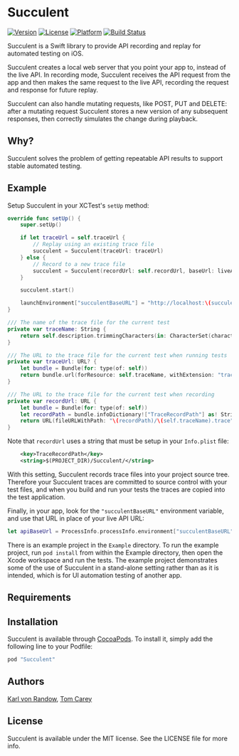 # Succulent

[![Version](https://img.shields.io/cocoapods/v/Succulent.svg?style=flat)](http://cocoapods.org/pods/Succulent)
[![License](https://img.shields.io/cocoapods/l/Succulent.svg?style=flat)](http://cocoapods.org/pods/Succulent)
[![Platform](https://img.shields.io/cocoapods/p/Succulent.svg?style=flat)](http://cocoapods.org/pods/Succulent)
[![Build Status](https://travis-ci.org/cactuslab/Succulent.svg?branch=develop)](https://travis-ci.org/cactuslab/Succulent)

Succulent is a Swift library to provide API recording and replay for automated testing on iOS.

Succulent creates a local web server that you point your app to, instead of the live API. In recording
mode, Succulent receives the API request from the app and then makes the same request to the live API,
recording the request and response for future replay.

Succulent can also handle mutating requests, like POST, PUT and DELETE: after a mutating request Succulent
stores a new version of any subsequent responses, then correctly simulates the change during playback.

## Why?

Succulent solves the problem of getting repeatable API results to support stable automated testing.

## Example

Setup Succulent in your XCTest's `setUp` method:

```swift
override func setUp() {
	super.setUp()

	if let traceUrl = self.traceUrl {
		// Replay using an existing trace file
		succulent = Succulent(traceUrl: traceUrl)
	} else {
		// Record to a new trace file
		succulent = Succulent(recordUrl: self.recordUrl, baseUrl: liveApiBaseUrl)
	}

	succulent.start()

	launchEnvironment["succulentBaseURL"] = "http://localhost:\(succulent.actualPort)/"
}

/// The name of the trace file for the current test
private var traceName: String {
	return self.description.trimmingCharacters(in: CharacterSet(charactersIn: "-[] ")).replacingOccurrences(of: " ", with: "_")
}

/// The URL to the trace file for the current test when running tests
private var traceUrl: URL? {
	let bundle = Bundle(for: type(of: self))
	return bundle.url(forResource: self.traceName, withExtension: "trace", subdirectory: "Succulent")
}

/// The URL to the trace file for the current test when recording
private var recordUrl: URL {
    let bundle = Bundle(for: type(of: self))
    let recordPath = bundle.infoDictionary!["TraceRecordPath"] as! String
    return URL(fileURLWithPath: "\(recordPath)/\(self.traceName).trace")
}
```

Note that `recordUrl` uses a string that must be setup in your `Info.plist` file:

```xml
	<key>TraceRecordPath</key>
	<string>$(PROJECT_DIR)/Succulent/</string>
```

With this setting, Succulent records trace files into your project source tree. Therefore your Succulent traces are committed to source control with your test files, and when you build and run your tests the traces are copied into the test application.

Finally, in your app, look for the `"succulentBaseURL"` environment variable, and use that URL in place
of your live API URL:

```swift
let apiBaseUrl = ProcessInfo.processInfo.environment["succulentBaseURL"]
```

There is an example project in the `Example` directory. To run the example project, run `pod install` from within the Example directory, then open the Xcode workspace and run the tests. The example project demonstrates some of the use of Succulent in a stand-alone setting rather than as it is intended, which is for UI automation testing of another app.

## Requirements

## Installation

Succulent is available through [CocoaPods](http://cocoapods.org). To install
it, simply add the following line to your Podfile:

```ruby
pod "Succulent"
```

## Authors

[Karl von Randow](https://github.com/karlvr), [Tom Carey](https://github.com/tomcarey)

## License

Succulent is available under the MIT license. See the LICENSE file for more info.
